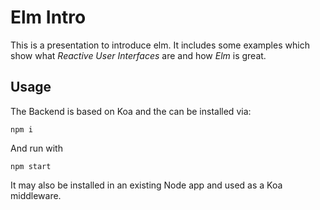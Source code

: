 # Elm Intro

This is a presentation to introduce elm. It includes some examples which show what _Reactive User Interfaces_ are and how _Elm_ is great.

## Usage

The Backend is based on Koa and the can be installed via:

```
npm i
```

And run with

```
npm start
```

It may also be installed in an existing Node app and used as a Koa middleware.

